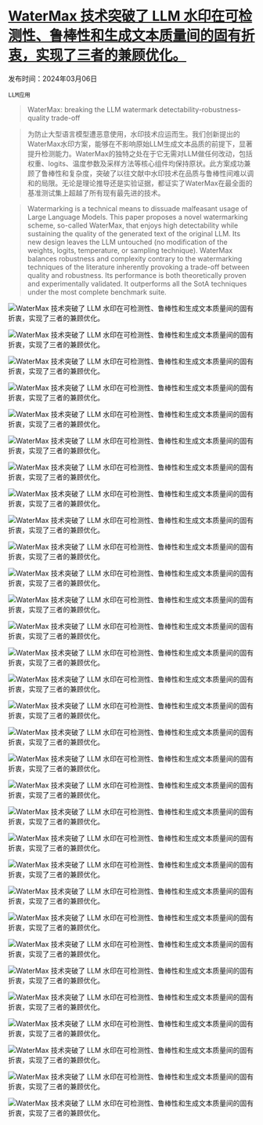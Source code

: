 # [WaterMax 技术突破了 LLM 水印在可检测性、鲁棒性和生成文本质量间的固有折衷，实现了三者的兼顾优化。](https://arxiv.org/abs/2403.04808)

发布时间：2024年03月06日

`LLM应用`

> WaterMax: breaking the LLM watermark detectability-robustness-quality trade-off

> 为防止大型语言模型遭恶意使用，水印技术应运而生。我们创新提出的WaterMax水印方案，能够在不影响原始LLM生成文本品质的前提下，显著提升检测能力。WaterMax的独特之处在于它无需对LLM做任何改动，包括权重、logits、温度参数及采样方法等核心组件均保持原状。此方案成功兼顾了鲁棒性和复杂度，突破了以往文献中水印技术在品质与鲁棒性间难以调和的局限。无论是理论推导还是实验证据，都证实了WaterMax在最全面的基准测试集上超越了所有现有最先进的技术。

> Watermarking is a technical means to dissuade malfeasant usage of Large Language Models. This paper proposes a novel watermarking scheme, so-called WaterMax, that enjoys high detectability while sustaining the quality of the generated text of the original LLM. Its new design leaves the LLM untouched (no modification of the weights, logits, temperature, or sampling technique). WaterMax balances robustness and complexity contrary to the watermarking techniques of the literature inherently provoking a trade-off between quality and robustness. Its performance is both theoretically proven and experimentally validated. It outperforms all the SotA techniques under the most complete benchmark suite.

![WaterMax 技术突破了 LLM 水印在可检测性、鲁棒性和生成文本质量间的固有折衷，实现了三者的兼顾优化。](../../../paper_images/2403.04808/x1.png)

![WaterMax 技术突破了 LLM 水印在可检测性、鲁棒性和生成文本质量间的固有折衷，实现了三者的兼顾优化。](../../../paper_images/2403.04808/x2.png)

![WaterMax 技术突破了 LLM 水印在可检测性、鲁棒性和生成文本质量间的固有折衷，实现了三者的兼顾优化。](../../../paper_images/2403.04808/x3.png)

![WaterMax 技术突破了 LLM 水印在可检测性、鲁棒性和生成文本质量间的固有折衷，实现了三者的兼顾优化。](../../../paper_images/2403.04808/x4.png)

![WaterMax 技术突破了 LLM 水印在可检测性、鲁棒性和生成文本质量间的固有折衷，实现了三者的兼顾优化。](../../../paper_images/2403.04808/x5.png)

![WaterMax 技术突破了 LLM 水印在可检测性、鲁棒性和生成文本质量间的固有折衷，实现了三者的兼顾优化。](../../../paper_images/2403.04808/x6.png)

![WaterMax 技术突破了 LLM 水印在可检测性、鲁棒性和生成文本质量间的固有折衷，实现了三者的兼顾优化。](../../../paper_images/2403.04808/x7.png)

![WaterMax 技术突破了 LLM 水印在可检测性、鲁棒性和生成文本质量间的固有折衷，实现了三者的兼顾优化。](../../../paper_images/2403.04808/x8.png)

![WaterMax 技术突破了 LLM 水印在可检测性、鲁棒性和生成文本质量间的固有折衷，实现了三者的兼顾优化。](../../../paper_images/2403.04808/x9.png)

![WaterMax 技术突破了 LLM 水印在可检测性、鲁棒性和生成文本质量间的固有折衷，实现了三者的兼顾优化。](../../../paper_images/2403.04808/x10.png)

![WaterMax 技术突破了 LLM 水印在可检测性、鲁棒性和生成文本质量间的固有折衷，实现了三者的兼顾优化。](../../../paper_images/2403.04808/x11.png)

![WaterMax 技术突破了 LLM 水印在可检测性、鲁棒性和生成文本质量间的固有折衷，实现了三者的兼顾优化。](../../../paper_images/2403.04808/x12.png)

![WaterMax 技术突破了 LLM 水印在可检测性、鲁棒性和生成文本质量间的固有折衷，实现了三者的兼顾优化。](../../../paper_images/2403.04808/x13.png)

![WaterMax 技术突破了 LLM 水印在可检测性、鲁棒性和生成文本质量间的固有折衷，实现了三者的兼顾优化。](../../../paper_images/2403.04808/x14.png)

![WaterMax 技术突破了 LLM 水印在可检测性、鲁棒性和生成文本质量间的固有折衷，实现了三者的兼顾优化。](../../../paper_images/2403.04808/x15.png)

![WaterMax 技术突破了 LLM 水印在可检测性、鲁棒性和生成文本质量间的固有折衷，实现了三者的兼顾优化。](../../../paper_images/2403.04808/x16.png)

![WaterMax 技术突破了 LLM 水印在可检测性、鲁棒性和生成文本质量间的固有折衷，实现了三者的兼顾优化。](../../../paper_images/2403.04808/x17.png)

![WaterMax 技术突破了 LLM 水印在可检测性、鲁棒性和生成文本质量间的固有折衷，实现了三者的兼顾优化。](../../../paper_images/2403.04808/x18.png)

![WaterMax 技术突破了 LLM 水印在可检测性、鲁棒性和生成文本质量间的固有折衷，实现了三者的兼顾优化。](../../../paper_images/2403.04808/x19.png)

![WaterMax 技术突破了 LLM 水印在可检测性、鲁棒性和生成文本质量间的固有折衷，实现了三者的兼顾优化。](../../../paper_images/2403.04808/x20.png)

![WaterMax 技术突破了 LLM 水印在可检测性、鲁棒性和生成文本质量间的固有折衷，实现了三者的兼顾优化。](../../../paper_images/2403.04808/x21.png)

![WaterMax 技术突破了 LLM 水印在可检测性、鲁棒性和生成文本质量间的固有折衷，实现了三者的兼顾优化。](../../../paper_images/2403.04808/x22.png)

![WaterMax 技术突破了 LLM 水印在可检测性、鲁棒性和生成文本质量间的固有折衷，实现了三者的兼顾优化。](../../../paper_images/2403.04808/x23.png)

![WaterMax 技术突破了 LLM 水印在可检测性、鲁棒性和生成文本质量间的固有折衷，实现了三者的兼顾优化。](../../../paper_images/2403.04808/x24.png)

![WaterMax 技术突破了 LLM 水印在可检测性、鲁棒性和生成文本质量间的固有折衷，实现了三者的兼顾优化。](../../../paper_images/2403.04808/x25.png)

![WaterMax 技术突破了 LLM 水印在可检测性、鲁棒性和生成文本质量间的固有折衷，实现了三者的兼顾优化。](../../../paper_images/2403.04808/x26.png)

![WaterMax 技术突破了 LLM 水印在可检测性、鲁棒性和生成文本质量间的固有折衷，实现了三者的兼顾优化。](../../../paper_images/2403.04808/x27.png)

![WaterMax 技术突破了 LLM 水印在可检测性、鲁棒性和生成文本质量间的固有折衷，实现了三者的兼顾优化。](../../../paper_images/2403.04808/x28.png)

![WaterMax 技术突破了 LLM 水印在可检测性、鲁棒性和生成文本质量间的固有折衷，实现了三者的兼顾优化。](../../../paper_images/2403.04808/x29.png)

![WaterMax 技术突破了 LLM 水印在可检测性、鲁棒性和生成文本质量间的固有折衷，实现了三者的兼顾优化。](../../../paper_images/2403.04808/x30.png)

![WaterMax 技术突破了 LLM 水印在可检测性、鲁棒性和生成文本质量间的固有折衷，实现了三者的兼顾优化。](../../../paper_images/2403.04808/x31.png)